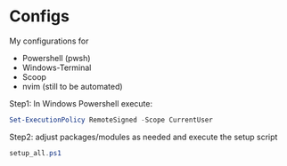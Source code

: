 # Configs

My configurations for 
- Powershell (pwsh)
- Windows-Terminal
- Scoop
- nvim (still to be automated)

Step1: In Windows Powershell execute:
```Powershell
Set-ExecutionPolicy RemoteSigned -Scope CurrentUser
```

Step2: adjust packages/modules as needed and execute the setup script 
```Powershell
setup_all.ps1
```
